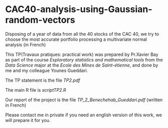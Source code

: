 # CAC40-analysis-using-Gaussian-random-vectors
Disposing of a year of data from all the 40 stocks of the CAC 40, we try to choose the most accurate portfolio processing a multivariate normal analysis (in French)

This TP(Travaux pratiques: practical work) was prepared by Pr.Xavier Bay as part of the course _Exploratory statistics and mathematical tools_ from the _Data Science_ major at the _Ecole des Mines de Saint-étienne_, and done by me and my colleague Younes Gueddari.

The TP statement is the file _TP2.pdf_

The main R file is _scriptTP2.R_

Our report of the project is the file _TP_2_Benechehab_Gueddari.pdf_ (written in French)

Please contact me in private if you need an english version of this work, we will prepare it for you.

